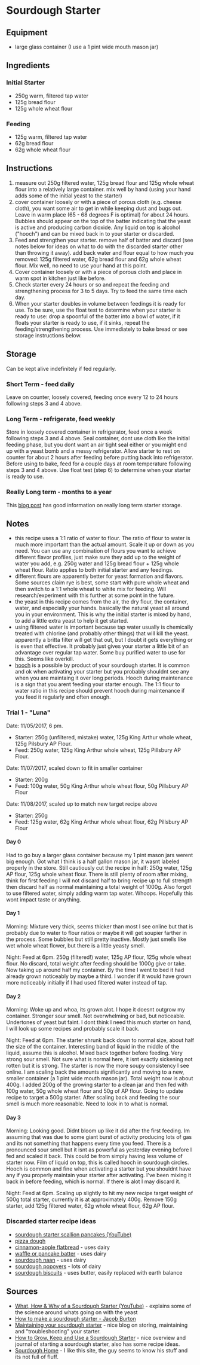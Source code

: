 # Sourdough Starter


## Equipment
* large glass container (I use a 1 pint wide mouth mason jar)


## Ingredients
### Initial Starter
* 250g warm, filtered tap water
* 125g bread flour
* 125g whole wheat flour

### Feeding
* 125g warm, filtered tap water
* 62g bread flour
* 62g whole wheat flour

## Instructions
1. measure out 250g filtered water, 125g bread flour and 125g whole wheat flour into a relatively large container. mix well by hand (using your hand adds some of the initial yeast to the starter)
2. cover container loosely or with a piece of porous cloth (e.g. cheese cloth), you want some air to get in while keeping dust and bugs out. Leave in warm place (65 - 68 degrees F is optimal) for about 24 hours. Bubbles should appear on the top of the batter indicating that the yeast is active and producing carbon dioxide. Any liquid on top is alcohol ("hooch") and can be mixed back in to your starter or discarded.
3. Feed and strengthen your starter. remove half of batter and discard (see notes below for ideas on what to do with the discarded starter other than throwing it away). add back water and flour equal to how much you removed: 125g filtered water, 62g bread flour and 62g whole wheat flour. Mix well, no need to use your hand at this point.
4. Cover container loosely or with a piece of porous cloth and place in warm spot in kitchen just like before.
5. Check starter every 24 hours or so and repeat the feeding and strengthening process for 3 to 5 days. Try to feed the same time each day.
6. When your starter doubles in volume between feedings it is ready for use. To be sure, use the float test to determine when your starter is ready to use: drop a spoonful of the batter into a bowl of water, if it floats your starter is ready to use, if it sinks, repeat the feeding/strengthening process. Use immediately to bake bread or see storage instructions below.


## Storage
Can be kept alive indefinitely if fed regularly.

### Short Term - feed daily
Leave on counter, loosely covered, feeding once every 12 to 24 hours following steps 3 and 4 above.

### Long Term - refrigerate, feed weekly
Store in loosely covered container in refrigerator, feed once a week following steps 3 and 4 above. Seal container, dont use cloth like the initial feeding phase, but you dont want an air tight seal either or you might end up with a yeast bomb and a messy refrigerator. Allow starter to rest on counter for about 2 hours after feeding before putting back into refrigerator. Before using to bake, feed for a couple days at room temperature following steps 3 and 4 above. Use float test (step 6) to determine when your starter is ready to use.


### Really Long term - months to a year
This [blog post](https://www.thehealthyhomeeconomist.com/storing-sourdough-starter-short-long-term/) has good information on really long term starter storage.


## Notes
* this recipe uses a 1:1 ratio of water to flour. The ratio of flour to water is much more important than the actual amount. Scale it up or down as you need. You can use any combination of flours you want to achieve different flavor profiles, just make sure they add up to the weight of water you add, e.g. 250g water and 125g bread flour + 125g whole wheat flour. Ratio applies to both initial starter and any feedings.
* different flours are apparently better for yeast formation and flavors. Some sources claim rye is best, some start with pure whole wheat and then switch to a 1:1 whole wheat to white mix for feeding. Will research/experiment with this further at some point in the future.
* the yeast in this recipe comes from the air, the dry flour, the container, water, and especially your hands. basically the natural yeast all around you in your environment. This is why the initial starter is mixed by hand, to add a little extra yeast to help it get started.
* using filtered water is important because tap water usually is chemically treated with chlorine (and probably other things) that will kill the yeast. apparently a britta filter will get that out, but I doubt it gets everything or is even that effective. It probably just gives your starter a little bit of an advantage over regular tap water. Some buy purified water to use for this. Seems like overkill.
* [hooch](https://www.sourdoughhome.com/index.php?content=hooch) is a possible by product of your sourdough starter. It is common and ok when activating your starter but you probably shouldnt see any when you are maintaing it over long periods. Hooch during maintenance is a sign that you arent feeding your starter enough. The 1:1 flour to water ratio in this recipe should prevent hooch during maintenance if you feed it regularly and often enough.


### Trial 1 - "Luna"
Date: 11/05/2017, 6 pm.
* Starter: 250g (unfiltered, mistake) water, 125g King Arthur whole wheat, 125g Pilsbury AP Flour.
* Feed: 250g water, 125g King Arthur whole wheat, 125g Pillsbury AP Flour.

Date: 11/07/2017, scaled down to fit in smaller container
* Starter: 200g
* Feed: 100g water, 50g King Arthur whole wheat flour, 50g Pillsbury AP Flour

Date: 11/08/2017, scaled up to match new target recipe above
* Starter: 250g
* Feed: 125g water, 62g King Arthur whole wheat flour, 62g Pillsbury AP Flour

#### Day 0
Had to go buy a larger glass container because my 1 pint mason jars werent big enough. Got what I think is a half gallon mason jar, it wasnt labeled properly in the store. Still cautiously cut the recipe in half: 250g water, 125g AP flour, 125g whole wheat flour. There is still plenty of room after mixing, think for first feeding I will not discard half to bring recipe up to full strength then discard half as normal maintaining a total weight of 1000g. Also forgot to use filtered water, simply adding warm tap water. Whoops. Hopefully this wont impact taste or anything.


#### Day 1
Morning: Mixture very thick, seems thicker than most I see online but that is probably due to water to flour ratios or maybe it will get soupier farther in the process. Some bubbles but still pretty inactive. Mostly just smells like wet whole wheat flower, but there is a little yeasty smell.

Night: Feed at 6pm. 250g (filtered!) water, 125g AP flour, 125g whole wheat flour. No discard, total weight after feeding should be 1000g give or take. Now taking up around half my container. By the time I went to bed it had already grown noticeably by maybe a third. I wonder if it would have grown more noticeably initially if I had used filtered water instead of tap.


#### Day 2
Morning: Woke up and whoa, its grown alot. I hope it doesnt outgrow my container. Stronger sour smell. Not overwhelming or bad, but noticeable. Undertones of yeast but faint. I dont think I need this much starter on hand, I will look up some recipes and probably scale it back.

Night: Feed at 6pm. The starter shrunk back down to normal size, about half the size of the container. Interesting band of liquid in the middle of the liquid, assume this is alcohol. Mixed back together before feeding. Very strong sour smell. Not sure what is normal here, it isnt exactly sickening not rotten but it is strong. The starter is now the more soupy consistency I see online. I am scaling back the amounts significantly and moving to a new, smaller container (a 1 pint wide mouth mason jar). Total weight now is about 400g. I added 200g of the growing starter to a clean jar and then fed with 100g water, 50g whole wheat flour and 50g of AP flour. Going to update recipe to target a 500g starter. After scaling back and feeding the sour smell is much more reasonable. Need to look in to what is normal.


#### Day 3
Morning: Looking good. Didnt bloom up like it did after the first feeding. Im assuming that was due to some giant burst of activity producing lots of gas and its not something that happens every time you feed. There is a pronounced sour smell but it isnt as powerful as yesterday evening before I fed and scaled it back. This could be from simply having less volume of starter now. Film of liquid on top, this is called hooch in sourdough circles. Hooch is common and fine when activating a starter but you shouldnt have any if you properly maintain your starter after activating. I've been mixing it back in before feeding, which is normal. If there is alot I may discard it.

Night: Feed at 6pm. Scaling up slightly to hit my new recipe target weight of 500g total starter, currently it is at approximately 400g. Remove 150g starter, add 125g filtered water, 62g whole wheat flour, 62g AP flour.


### Discarded starter recipe ideas
* [sourdough starter scallion pancakes (YouTube)](https://www.youtube.com/watch?v=vVx2oFFptG0)
* [pizza dough](https://www.kingarthurflour.com/recipes/sourdough-pizza-crust-recipe)
* [cinnamon-apple flatbread](https://www.kingarthurflour.com/recipes/cinnamon-apple-flatbread-recipe) - uses dairy
* [waffle or pancake batter](https://www.kingarthurflour.com/recipes/cinnamon-apple-flatbread-recipe) - uses dairy
* [sourdough naan](http://www.mykitchenaddiction.com/2011/04/sourdough-naan/) - uses dairy
* [sourdough popovers](https://blog.kingarthurflour.com/2012/12/03/sourdough-popovers-high-wide-and-handsome/) - lots of dairy
* [sourdough biscuits](http://joytomyheart.com/buttery-sourdough-biscuits/) - uses butter, easily replaced with earth balance



## Sources
* [What, How & Why of a Sourdough Starter (YouTube)](https://www.youtube.com/watch?v=dpwFM_YRdwc) - explains some of the science around whats going on with the yeast
* [How to make a sourdough starter - Jacob Burton](https://stellaculinary.com/cooking-videos/stella-bread/sb-003-how-make-sourdough-starter)
* [Maintaining your sourdough starter](https://blog.kingarthurflour.com/2012/04/08/maintaining-your-sourdough-starter-food-water-and-time/) - nice blog on storing, maintaining and "troubleshooting" your starter.
* [How to Grow, Keep and Use a Sourdough Starter](https://anoregoncottage.com/grow-keep-use-sourdough-starter/) - nice overview and journal of starting a sourdough starter, also has some recipe ideas.
* [Sourdough Home](https://www.sourdoughhome.com/index.php) - I like this site, the guy seems to know his stuff and its not full of fluff.
